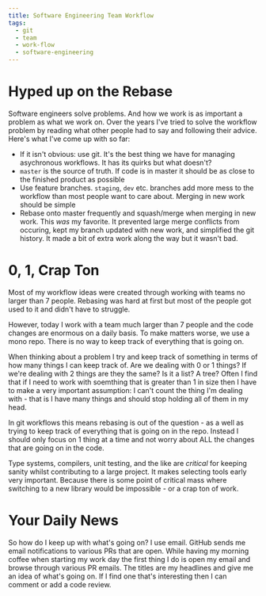 ```yaml
---
title: Software Engineering Team Workflow
tags:
  - git
  - team
  - work-flow
  - software-engineering
---
```


# Hyped up on the Rebase

Software engineers solve problems. And how we work is as important a problem
as what we work on. Over the years I've tried to solve the workflow problem
by reading what other people had to say and following their advice. Here's what
I've come up with so far:

  * If it isn't obvious: use git. It's the best thing we have for managing
    asychronous workflows. It has its quirks but what doesn't?
  * `master` is the source of truth. If code is in master it should be as close
    to the finished product as possible
  * Use feature branches. `staging`, `dev` etc. branches add more mess to the
    workflow than most people want to care about. Merging in new work should be
    simple
  * Rebase onto master frequently and squash/merge when merging in new work.
    This _was_ my favorite. It prevented large merge conflicts from occuring,
    kept my branch updated with new work, and simplified the git history. It
    made a bit of extra work along the way but it wasn't bad.

# 0, 1, Crap Ton

Most of my workflow ideas were created through working with teams no larger
than 7 people. Rebasing was hard at first but most of the people got used to
it and didn't have to struggle.

However, today I work with a team much larger than 7 people and the code
changes are enormous on a daily basis. To make matters worse, we use a mono
repo. There is no way to keep track of everything that is going on. 

When thinking about a problem I try and keep track of something in terms of how
many things I can keep track of. Are we dealing with 0 or 1 things? If we're
dealing with 2 things are they the same? Is it a list? A tree? Often I find
that if I need to work with soemthing that is greater than 1 in size then I
have to make a very important assumption: I can't count the thing I'm dealing
with - that is I have many things and should stop holding all of them in my
head.

In git workflows this means rebasing is out of the question - as a well as
trying to keep track of everything that is going on in the repo. Instead I
should only focus on 1 thing at a time and not worry about ALL the changes that
are going on in the code.

Type systems, compilers, unit testing, and the like are _critical_ for keeping
sanity whilst contributing to a large project. It makes selecting tools early
very important. Because there is some point of critical mass where switching to
a new library would be impossible - or a crap ton of work.

# Your Daily News

So how do I keep up with what's going on? I use email. GitHub sends me email
notifications to various PRs that are open. While having my morning coffee when
starting my work day the first thing I do is open my email and browse through
various PR emails. The titles are my headlines and give me an idea of what's
going on. If I find one that's interesting then I can comment or add a code
review. 
